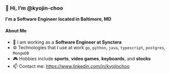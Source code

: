 ### 👋 Hi, I’m @kyojin-choo

**I'm a Software Engineer located in Baltimore, MD**


#### About Me
- 👷 I am working as a **Software Engineer at Synctera**
- ⚙️ Technologies that I use at work `go`, `python`, `java`, `typescript`, `postgres`, `MongoDB` 
- 🎮 Hobbies include **sports**, **video games**, **keyboards**, and **stocks**
- 📫 Contact me: https://www.linkedin.com/in/kyojinchoo


<!---
kyojin-choo/kyojin-choo is a ✨ special ✨ repository because its `README.md` (this file) appears on your GitHub profile.
You can click the Preview link to take a look at your changes.
--->
